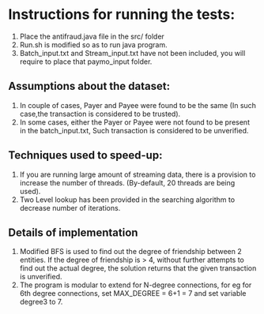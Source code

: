 # Instructions for running the tests:

1. Place the antifraud.java file in the src/ folder 
2. Run.sh is modified so as to run java program. 
3. Batch_input.txt and Stream_input.txt have not been included, you will require to place that paymo_input folder.  

## Assumptions about the dataset:

1. In couple of cases, Payer and Payee were found to be the same (In such case,the transaction is considered to be trusted). 
2. In some cases, either the Payer or Payee were not found to be present in the batch_input.txt, Such transaction is considered to be unverified. 

## Techniques used to speed-up:

1. If you are running large amount of streaming data, there is a provision to increase the number of threads. (By-default, 20 threads are being used). 
2. Two Level lookup has been provided in the searching algorithm to decrease number of iterations. 

## Details of implementation

1. Modified BFS is used to find out the degree of friendship between 2 entities. If the degree of friendship is > 4, without further attempts to find out the actual degree, the solution returns that the given transaction is unverified.
2. The program is modular to extend for N-degree connections, for eg for 6th degree connections, set MAX_DEGREE = 6+1 = 7 and set variable degree3 to 7.
